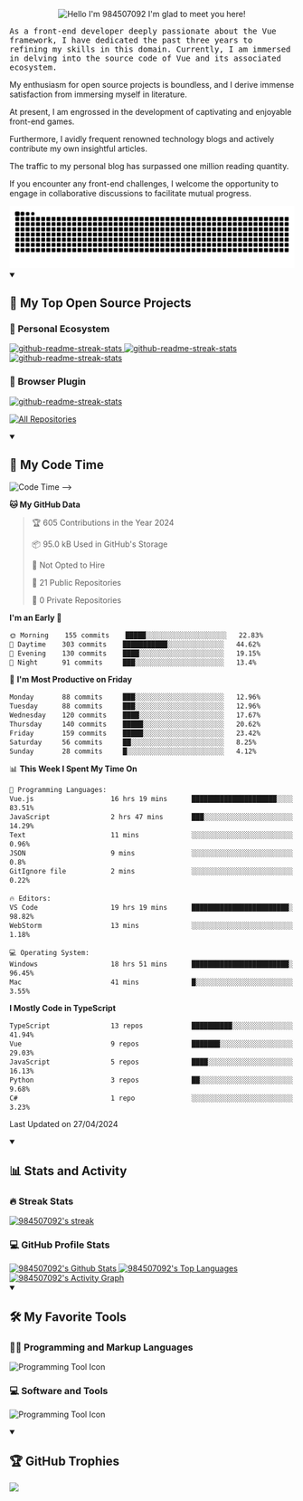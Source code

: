 <!-- Hello Typing Text -->
<p align="center">
    <img
        alt="Hello I'm 984507092 I'm glad to meet you here!"
        src="https://readme-typing-svg.herokuapp.com?font=Fira+Code&pause=1000&random=false&width=600&lines=Hello+I'm+984507092+I'm+glad+to+meet+you+here!"
    />
</p>

<!-- Introduction -->
<p style="font-size: 14px;font-family: monospace;">
As a front-end developer deeply passionate about the Vue framework, I have dedicated the past three years to refining my skills in this domain. Currently, I am immersed in delving into the source code of Vue and its associated ecosystem.

My enthusiasm for open source projects is boundless, and I derive immense satisfaction from immersing myself in
literature.

At present, I am engrossed in the development of captivating and enjoyable front-end games.

Furthermore, I avidly frequent renowned technology blogs and actively contribute my own insightful articles.

The traffic to my personal blog has surpassed one million reading quantity.

If you encounter any front-end challenges, I welcome the opportunity to engage in collaborative discussions to
facilitate mutual progress.
</p>

<!-- Snake Code Contribution Map -->
<picture>
  <source media="(prefers-color-scheme: dark)" srcset="https://raw.githubusercontent.com/984507092/984507092/output/github-contribution-grid-snake-dark.svg">
  <source media="(prefers-color-scheme: light)" srcset="https://raw.githubusercontent.com/984507092/984507092/output/github-contribution-grid-snake.svg">
  <img alt="github contribution grid snake animation" src="https://raw.githubusercontent.com/984507092/984507092/output/github-contribution-grid-snake.svg">
</picture>

<!-- My Top Open Source Projects -->
<details open>
  <summary><h2>📘 My Top Open Source Projects</h2></summary>

<h3>🧸 Personal Ecosystem</h3>
<p>
    <a href="https://github.com/wh131462/leetcode-practice">
    <img width="278" src="https://denvercoder1-github-readme-stats.vercel.app/api/pin/?username=wh131462&repo=leetcode-practice&bg_color=1F222E&title_color=F85D7F&hide_border=true&icon_color=F8D866&show_icons=false" alt="github-readme-streak-stats">
    </a>
    <a href="https://github.com/984507092/vite_vue_blogs"><img width="278" src="https://denvercoder1-github-readme-stats.vercel.app/api/pin/?username=984507092&repo=vite_vue_blogs&bg_color=1F222E&title_color=F85D7F&hide_border=true&icon_color=F8D866&show_icons=false" alt="github-readme-streak-stats"> </a>   
    <a href="https://github.com/984507092/heming-laichong"><img width="278" src="https://denvercoder1-github-readme-stats.vercel.app/api/pin/?username=984507092&repo=heming-laichong&bg_color=1F222E&title_color=F85D7F&hide_border=true&icon_color=F8D866&show_icons=false" alt="github-readme-streak-stats"> </a>
</p>

<h3>🧩 Browser Plugin</h3>
<p>
    <a href="https://github.com/984507092/platform-link"><img width="278" src="https://denvercoder1-github-readme-stats.vercel.app/api/pin/?username=984507092&repo=platform-link&bg_color=1F222E&title_color=F85D7F&hide_border=true&icon_color=F8D866&show_icons=false" alt="github-readme-streak-stats"></a>
</p>

<a href="https://github.com/984507092?tab=repositories&sort=stargazers"><img alt="All Repositories" title="All Repositories" src="https://custom-icon-badges.demolab.com/badge/-Click%20Here%20For%20All%20My%20Repos-1F222E?style=for-the-badge&logoColor=white&logo=repo"/></a>
</details>

<!-- My Code Time -->
<details open>
     <summary><h2>🔭 My Code Time</h2></summary>

<!--START_SECTION:waka-->
![Code Time](http://img.shields.io/badge/Code%20Time-855%20hrs%2024%20mins-blue) -->

**🐱 My GitHub Data**

> 🏆 605 Contributions in the Year 2024
 >
> 📦 95.0 kB Used in GitHub's Storage
 >
> 🚫 Not Opted to Hire
 >
> 📜 21 Public Repositories
 >
> 🔑 0 Private Repositories  
 >
**I'm an Early 🐤**

```text
🌞 Morning    155 commits    █████░░░░░░░░░░░░░░░░░░░░   22.83% 
🌆 Daytime    303 commits    ███████████░░░░░░░░░░░░░░   44.62% 
🌃 Evening    130 commits    ████░░░░░░░░░░░░░░░░░░░░░   19.15% 
🌙 Night      91 commits     ███░░░░░░░░░░░░░░░░░░░░░░   13.4%

```

📅 **I'm Most Productive on Friday**

```text
Monday       88 commits     ███░░░░░░░░░░░░░░░░░░░░░░   12.96% 
Tuesday      88 commits     ███░░░░░░░░░░░░░░░░░░░░░░   12.96% 
Wednesday    120 commits    ████░░░░░░░░░░░░░░░░░░░░░   17.67% 
Thursday     140 commits    █████░░░░░░░░░░░░░░░░░░░░   20.62% 
Friday       159 commits    █████░░░░░░░░░░░░░░░░░░░░   23.42% 
Saturday     56 commits     ██░░░░░░░░░░░░░░░░░░░░░░░   8.25% 
Sunday       28 commits     █░░░░░░░░░░░░░░░░░░░░░░░░   4.12%

```

📊 **This Week I Spent My Time On**

```text
💬 Programming Languages: 
Vue.js                   16 hrs 19 mins      █████████████████████░░░░   83.51% 
JavaScript               2 hrs 47 mins       ███░░░░░░░░░░░░░░░░░░░░░░   14.29% 
Text                     11 mins             ░░░░░░░░░░░░░░░░░░░░░░░░░   0.96% 
JSON                     9 mins              ░░░░░░░░░░░░░░░░░░░░░░░░░   0.8% 
GitIgnore file           2 mins              ░░░░░░░░░░░░░░░░░░░░░░░░░   0.22%

🔥 Editors: 
VS Code                  19 hrs 19 mins      ████████████████████████░   98.82% 
WebStorm                 13 mins             ░░░░░░░░░░░░░░░░░░░░░░░░░   1.18%

💻 Operating System: 
Windows                  18 hrs 51 mins      ████████████████████████░   96.45% 
Mac                      41 mins             █░░░░░░░░░░░░░░░░░░░░░░░░   3.55%

```

**I Mostly Code in TypeScript**

```text
TypeScript               13 repos            ██████████░░░░░░░░░░░░░░░   41.94% 
Vue                      9 repos             ███████░░░░░░░░░░░░░░░░░░   29.03% 
JavaScript               5 repos             ████░░░░░░░░░░░░░░░░░░░░░   16.13% 
Python                   3 repos             ██░░░░░░░░░░░░░░░░░░░░░░░   9.68% 
C#                       1 repo              ░░░░░░░░░░░░░░░░░░░░░░░░░   3.23%

```

 Last Updated on 27/04/2024
<!--END_SECTION:waka-->
</details>

<!-- Stats and Activity -->
<details open>
  <summary><h2>📊 Stats and Activity</h2></summary>

<h3>🔥 Streak Stats</h3>
  <p>
    <a href="https://github.com/984507092">
      <img title="🔥 Get streak stats for your profile at git.io/streak-stats" alt="984507092's streak" src="https://github-readme-streak-stats-9m8ugfa77-denvercoder1.vercel.app/?user=984507092&theme=monokai-metallian&hide_border=true"/>
    </a>
  </p>

<h3>💻 GitHub Profile Stats</h3>
<a href="https://github.com/984507092">
<img alt="984507092's Github Stats" src="https://github-readme-stats.vercel.app/api?username=984507092&show_icons=true&count_private=true&theme=react&hide_border=true&bg_color=1F222E&title_color=F85D7F&icon_color=F8D866" height="192px"/>
</a>
<a href="https://github.com/984507092">
<img alt="984507092's Top Languages" src="https://denvercoder1-github-readme-stats.vercel.app/api/top-langs/?username=984507092&langs_count=8&layout=compact&theme=react&hide_border=true&bg_color=1F222E&title_color=F85D7F&icon_color=F8D866&hide=Jupyter%20Notebook,Roff" height="192px"/>
</a>
<br/>

<a href="https://github.com/984507092">
  <img alt="984507092's Activity Graph" src="https://github-readme-activity-graph.vercel.app/graph/?username=984507092&bg_color=1F222E&color=F8D866&line=F85D7F&point=FFFFFF&hide_border=true" />
</a>
</details>

<!-- My Favorite Tools -->
<details open>
  <summary><h2>🛠️ My Favorite Tools</h2></summary>

<h3>👨‍💻 Programming and Markup Languages</h3>

  <p>
    <img
        alt="Programming Tool Icon"
        src="https://skillicons.dev/icons?i=html,css,sass,windicss,js,regex,ts,nodejs,angular,vue,nuxtjs,vite,vitest,electron,swift,svelte,cpp,python,golang,rust,lua,docker,git,gitlab,jenkins,mysql,linux,vim,neovim,md"
    />
  </p>

<h3>💻 Software and Tools</h3>

  <p>
    <img
        alt="Programming Tool Icon"
        src="https://skillicons.dev/icons?i=bash,vscode,postman,ps,ai,pr,ae,au,discord,gcp,gmail,github,githubactions"
    />
  </p>
</details>

<!-- GitHub Trophies -->
<details open>
  <summary><h2>🏆 GitHub Trophies</h2></summary>

  <p><a href="https://github.com/984507092"><img src="https://github-profile-trophy.vercel.app/?username=984507092&theme=discord&no-frame=true&no-bg=false&margin-w=4"></a></p>
</details>
